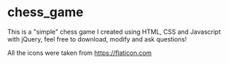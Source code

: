 # chess_game

This is a "simple" chess game I created using HTML, CSS and Javascript with jQuery, feel free to download, modify and ask questions!





All the icons were taken from https://flaticon.com
